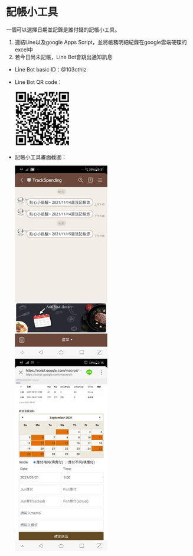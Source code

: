 # 記帳小工具

一個可以選擇日期並記錄是誰付錢的記帳小工具。

1. 連結Line以及google Apps Script，並將帳務明細紀錄在google雲端硬碟的excel中
2. 若今日尚未記帳，Line Bot會跳出通知訊息

- Line Bot basic ID：@103othlz
- Line Bot QR code：

  <img src="https://github.com/kuo0422/TrackSpendingTool/blob/main/Images/QRCODE.PNG" alt="drawing" width="150"/>

- 記帳小工具畫面截圖：

   <img src="https://github.com/kuo0422/TrackSpendingTool/blob/main/Images/line%E8%B7%B3%E6%9C%AA%E8%A8%98%E5%B8%B3%E9%80%9A%E7%9F%A5.jpg" alt="drawing" width="250"/>
   <img src="https://github.com/kuo0422/TrackSpendingTool/blob/main/Images/%E8%A8%98%E5%B8%B3%E9%A0%81%E9%9D%A2.jpg" alt="drawing" width="250"/>
 
